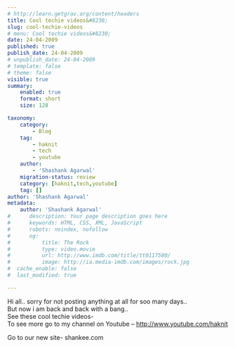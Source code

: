 ```yaml
---
# http://learn.getgrav.org/content/headers
title: Cool techie videos&#8230;
slug: cool-techie-videos
# menu: Cool techie videos&#8230;
date: 24-04-2009
published: true
publish_date: 24-04-2009
# unpublish_date: 24-04-2009
# template: false
# theme: false
visible: true
summary:
    enabled: true
    format: short
    size: 128

taxonomy:
    category:
        - Blog
    tag:
        - haknit
        - tech
        - youtube
    author:
        - 'Shashank Agarwal'
    migration-status: review
    category: [haknit,tech,youtube]
    tag: []
author: 'Shashank Agarwal'
metadata:
    author: 'Shashank Agarwal'
#      description: Your page description goes here
#      keywords: HTML, CSS, XML, JavaScript
#      robots: noindex, nofollow
#      og:
#          title: The Rock
#          type: video.movie
#          url: http://www.imdb.com/title/tt0117500/
#          image: http://ia.media-imdb.com/images/rock.jpg
#  cache_enable: false
#  last_modified: true

---
```


Hi all.. sorry for not posting anything at all for soo many days..  
But now i am back and back with a bang..  
See these cool techie videos-  
To see more go to my channel on Youtube – <http://www.youtube.com/haknit>

Go to our new site- shankee.com
